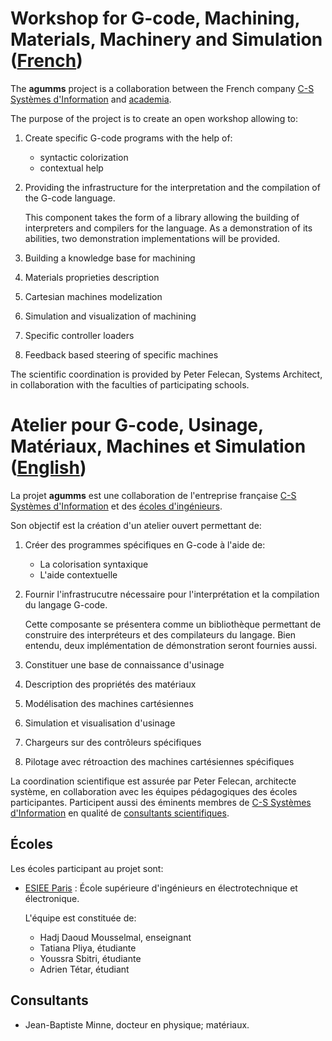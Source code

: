 # Workshop for G-code, Machining, Materials, Machinery and Simulation ([French][français])

The **agumms** project is a collaboration between the French company
[C-S Systèmes d'Information][c-s] and [academia][écoles].

The purpose of the project is to create an open workshop allowing to:

1. Create specific G-code programs with the help of:
   * syntactic colorization
   * contextual help
2. Providing the infrastructure for the interpretation and the
   compilation of the G-code language.

	This component takes the form of a library allowing the building
	of interpreters and compilers for the language. As a demonstration
	of its abilities, two demonstration implementations will be
	provided.
3. Building a knowledge base for machining
4. Materials proprieties description
5. Cartesian machines modelization
6. Simulation and visualization of machining
7. Specific controller loaders
8. Feedback based steering of specific machines

The scientific coordination is provided by Peter Felecan, Systems
Architect, in collaboration with the faculties of participating
schools.

# Atelier pour G-code, Usinage, Matériaux, Machines et Simulation ([English][English])

La projet **agumms** est une collaboration de l'entreprise française
[C-S Systèmes d'Information][c-s] et des [écoles d'ingénieurs][écoles].

Son objectif est la création d'un atelier ouvert permettant de:

1. Créer des programmes spécifiques en G-code à l'aide de:
   * La colorisation syntaxique
   * L'aide contextuelle
2. Fournir l'infrastrucutre nécessaire pour l'interprétation et la
   compilation du langage G-code.

	Cette composante se présentera comme un bibliothèque permettant de
	construire des interpréteurs et des compilateurs du langage. Bien
	entendu, deux implémentation de démonstration seront fournies aussi.
3. Constituer une base de connaissance d'usinage
4. Description des propriétés des matériaux
5. Modélisation des machines cartésiennes
6. Simulation et visualisation d'usinage
7. Chargeurs sur des contrôleurs spécifiques
8. Pilotage avec rétroaction des machines cartésiennes spécifiques

La coordination scientifique est assurée par Peter Felecan, architecte
système, en collaboration avec les équipes pédagogiques des écoles
participantes. Participent aussi des éminents membres de [C-S Systèmes
d'Information][c-s] en qualité de [consultants scientifiques][consultants].

## Écoles
Les écoles participant au projet sont:

* [ESIEE Paris][esiee] : École supérieure d'ingénieurs en électrotechnique
  et électronique.
  
  L'équipe est constituée de:

	* Hadj Daoud Mousselmal, enseignant
	* Tatiana Pliya, étudiante
	* Youssra Sbitri, étudiante
	* Adrien Tétar, étudiant

[français]: #atelier-pour-g-code-usinage-mat%C3%A9riaux-machines-et-simulation-english
[English]: #workshop-for-g-code-machining-materials-machinery-and-simulation-french
[c-s]: http://www.c-s.fr/ "C-S Systèmes d'information"
[écoles]: #Écoles
[esiee]: http://www.esiee.fr/ "ESIEE Paris"

## Consultants

* Jean-Baptiste Minne, docteur en physique; matériaux.

[consultants]: #Consultants
